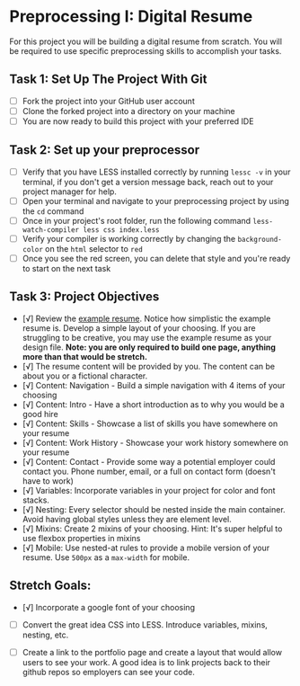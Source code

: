 # Preprocessing I: Digital Resume

For this project you will be building a digital resume from scratch. You will be required to use specific preprocessing skills to accomplish your tasks.  

## Task 1: Set Up The Project With Git

* [ ] Fork the project into your GitHub user account
* [ ] Clone the forked project into a directory on your machine
* [ ] You are now ready to build this project with your preferred IDE

## Task 2: Set up your preprocessor
* [ ] Verify that you have LESS installed correctly by running `lessc -v` in your terminal, if you don't get a version message back, reach out to your project manager for help.
* [ ] Open your terminal and navigate to your preprocessing project by using the `cd` command
* [ ] Once in your project's root folder, run the following command `less-watch-compiler less css index.less`
* [ ] Verify your compiler is working correctly by changing the `background-color` on the `html` selector to `red`
* [ ] Once you see the red screen, you can delete that style and you're ready to start on the next task

## Task 3: Project Objectives

* [√] Review the [example resume](resume-example.png).  Notice how simplistic the example resume is.  Develop a simple layout of your choosing. If you are struggling to be creative, you may use the example resume as your design file. 
**Note: you are only required to build one page, anything more than that would be stretch.**
* [√] The resume content will be provided by you. The content can be about you or a fictional character.  
* [√] Content: Navigation - Build a simple navigation with 4 items of your choosing
* [√] Content: Intro - Have a short introduction as to why you would be a good hire
* [√] Content: Skills - Showcase a list of skills you have somewhere on your resume
* [√] Content: Work History - Showcase your work history somewhere on your resume
* [√] Content: Contact - Provide some way a potential employer could contact you.  Phone number, email, or a full on contact form (doesn't have to work)
* [√] Variables: Incorporate variables in your project for color and font stacks.  
* [√] Nesting: Every selector should be nested inside the main container.  Avoid having global styles unless they are element level.
* [√] Mixins: Create 2 mixins of your choosing. Hint: It's super helpful to use flexbox properties in mixins
* [√] Mobile: Use nested-at rules to provide a mobile version of your resume.  Use `500px` as a `max-width` for mobile. 

## Stretch Goals: 
* [√] Incorporate a google font of your choosing
* [ ] Convert the great idea CSS into LESS.  Introduce variables, mixins, nesting, etc. 
* [ ] Create a link to the portfolio page and create a layout that would allow users to see your work.  A good idea is to link projects back to their github repos so employers can see your code.



